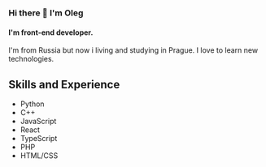 ### Hi there 👋 I'm Oleg
#### I'm front-end developer.
I'm from Russia but now i living and studying in Prague. I love to learn new technologies.

## Skills and Experience
* Python
* C++
* JavaScript
* React
* TypeScript
* PHP
* HTML/CSS
